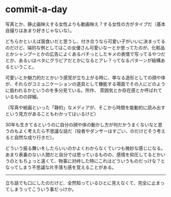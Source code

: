 commit-a-day
============

写真とか、静止画映えする女性よりも動画映え？する女性の方がタイプだ（基本自撮りはあまり好きじゃないな）。

どちらかといえば面食いだと思うし、付き合うなら可愛い子がいいに決まってるのだけど、端的な例としてはこの女優さん可愛いなーとか思ってたのが、化粧品とかシャンプーとかの広告によくあるバチっとしたキメの表情で写ってるやつだとか、あるいはベタにグラビアだとかになるとアレ？ってなるパターンが結構あるということ。

可愛いとか魅力的だとかいう感覚が立ち上がる時に、単なる造形としての顔や体が、それらがコミュニケーションの道具として機能する場面でその人にどのように扱われるかというのを多分見ている。所作、 雰囲気とか存在感とか呼ばれているものの詳細。

（写真や絵画といった「静的」なメディアが、そこから時間を能動的に読み出すという見方があることもわかってはいるけど）


30年も生きてるというのに自分の顔や体の動かし方が何だかうまくないなと思うのもよく考えたら不思議な話だ（役者やダンサーはすごい、のだけどそう考えると自然な成り行きだ）。

どういう振る舞いをしたらいいのかよくわからなくていつも微妙な感じになる。あまり表裏のない人間だと自分では思っているものの、感情を抑圧してるとかいうのともちょっと違くて、物事に対峙した時にこれはどういうものだっけな？となってしまう不思議な片手落ち感を覚えることがある。

---


立ち話でも口にしたのだけど、全然知っているひとに見えなくて、完全に止まってしまうってこういう事だっけか。
